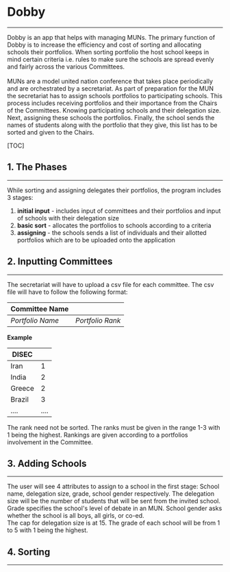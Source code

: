 

# Dobby

---

Dobby is an app that helps with managing MUNs. The primary function of Dobby is to increase the efficiency and cost of sorting and allocating schools their portfolios. When sorting portfolio the host school keeps in mind certain criteria i.e. rules to make sure the schools are spread evenly and fairly across the various Committees.<br><br>MUNs are a model united nation conference that takes place periodically and are orchestrated by a secretariat. As part of preparation for the MUN the secretariat has to assign schools portfolios to participating schools. This process includes receiving portfolios and their importance from the Chairs of the Committees. Knowing participating schools and their delegation size. Next, assigning these schools the portfolios. Finally, the school sends the names of students along with the portfolio that they give, this list has to be sorted and given to the Chairs.<br>

[TOC]

## 1. The Phases

------

While sorting and assigning delegates their portfolios, the program includes 3 stages: 

1. **initial input** - includes input of committees and their portfolios and input of schools with their delegation size
2. **basic sort** - allocates the portfolios to schools according to a criteria 
3. **assigning** - the schools sends a list of individuals and their allotted portfolios which are to be uploaded onto the application

## 2. Inputting Committees

------

The secretariat will have to upload a csv file for each committee. The csv file will have to follow the following format:

| **Committee Name** |                  |
| ------------------ | ---------------- |
| *Portfolio Name*   | *Portfolio Rank* |

**Example**

| DISEC |      |
| ----- | ---- |
| Iran   | 1 |
| India  | 2 |
| Greece | 2 |
| Brazil | 3 |
| .... | ....|

The rank need not be sorted. The ranks must be given in the range 1-3 with 1 being the highest. Rankings are given according to a portfolios involvement in the Committee.

## 3.  Adding Schools

------

The user will see 4 attributes to assign to a school in the first stage: School name, delegation size, grade, school gender respectively. The delegation size will be the number of students that will be sent from the invited school. Grade specifies the school's level of debate in an MUN. School gender asks whether the school is all boys, all girls, or co-ed.<br>The cap for delegation size is at 15. The grade of each school will be from 1 to 5 with 1 being the highest. 

## 4. Sorting

---

